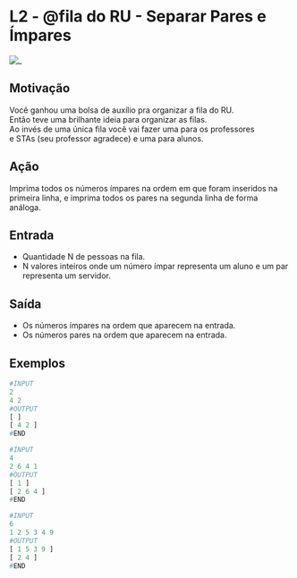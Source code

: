 # L2 - @fila do RU - Separar Pares e Ímpares

![_](https://raw.githubusercontent.com/qxcodefup/arcade/master/base/fila/cover.jpg)

[](solver.cpp)

## Motivação

Você ganhou uma bolsa de auxílio pra organizar a fila do RU.  
Então teve uma brilhante ideia para organizar as filas.  
Ao invés de uma única fila você vai fazer uma para os professores  
e STAs (seu professor agradece) e uma para alunos.

## Ação

Imprima todos os números ímpares na ordem em que foram inseridos na primeira linha, e imprima todos os pares na segunda linha de forma análoga.

## Entrada

* Quantidade N de pessoas na fila.
* N valores inteiros onde um número ímpar representa um aluno e um par representa um servidor.  

## Saída

* Os números ímpares na ordem que aparecem na entrada.
* Os números pares na ordem que aparecem na entrada.

## Exemplos

``` py
#INPUT
2
4 2
#OUTPUT
[ ]
[ 4 2 ]
#END

#INPUT
4
2 6 4 1
#OUTPUT
[ 1 ]
[ 2 6 4 ]
#END

#INPUT
6
1 2 5 3 4 9
#OUTPUT
[ 1 5 3 9 ]
[ 2 4 ]
#END
```
